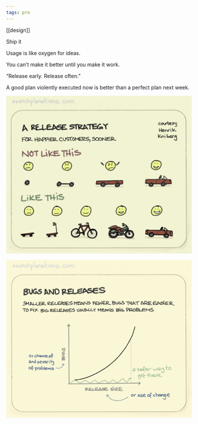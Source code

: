 ```yaml
---
tags: pro
---
```


[[design]]

Ship it

Usage is like oxygen for ideas.

You can’t make it better until you make it work.

“Release early. Release often.”

A good plan violently executed now is better than a perfect plan next week.

![](/static/img/release-strategy.jpeg)

![](/static/img/bugs-vs-release-size.jpeg)
